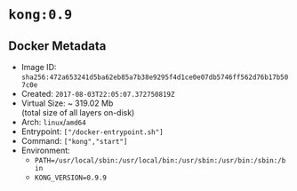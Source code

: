 # `kong:0.9`

## Docker Metadata

- Image ID: `sha256:472a653241d5ba62eb85a7b38e9295f4d1ce0e07db5746ff562d76b17b507c0e`
- Created: `2017-08-03T22:05:07.372750819Z`
- Virtual Size: ~ 319.02 Mb  
  (total size of all layers on-disk)
- Arch: `linux`/`amd64`
- Entrypoint: `["/docker-entrypoint.sh"]`
- Command: `["kong","start"]`
- Environment:
  - `PATH=/usr/local/sbin:/usr/local/bin:/usr/sbin:/usr/bin:/sbin:/bin`
  - `KONG_VERSION=0.9.9`
